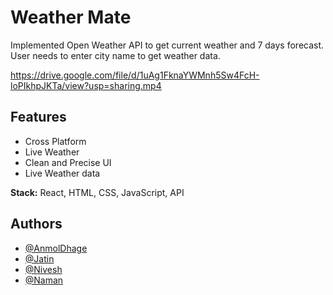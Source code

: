 
# Weather Mate

Implemented Open Weather API to get current weather and 7 days forecast.
User needs to enter city name to get weather data.

https://drive.google.com/file/d/1uAg1FknaYWMnh5Sw4FcH-loPIkhpJKTa/view?usp=sharing.mp4


## Features

- Cross Platform
- Live Weather
- Clean and Precise UI
- Live Weather data

**Stack:** React, HTML, CSS, JavaScript, API

## Authors

- [@AnmolDhage](https://github.com/AnmolDhage)
- [@Jatin](https://github.com/Mr-Hypocrite)
- [@Nivesh](https://github.com/Nivesh42)
- [@Naman](https://github.com/Naman13Kumawat)
